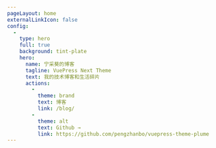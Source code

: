 ```yaml
---
pageLayout: home
externalLinkIcon: false
config:
  -
    type: hero
    full: true
    background: tint-plate
    hero:
      name: 宁采葵的博客
      tagline: VuePress Next Theme
      text: 我的技术博客和生活碎片
      actions:
        -
          theme: brand
          text: 博客
          link: /blog/
        -
          theme: alt
          text: Github →
          link: https://github.com/pengzhanbo/vuepress-theme-plume
---
```

